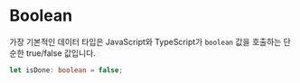 # Boolean

가장 기본적인 데이터 타입은 JavaScript와 TypeScript가 `boolean` 값을 호출하는 단순한 true/false 값입니다.

```typescript
let isDone: boolean = false;
```